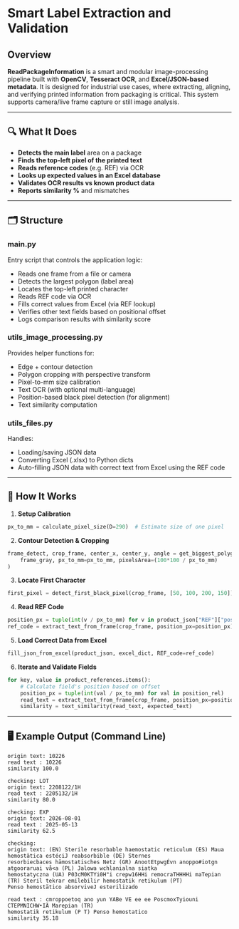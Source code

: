 # Smart Label Extraction and Validation

## Overview
**ReadPackageInformation** is a smart and modular image-processing pipeline built with **OpenCV**, **Tesseract OCR**, and **Excel/JSON-based metadata**. It is designed for industrial use cases, where extracting, aligning, and verifying printed information from packaging is critical. This system supports camera/live frame capture or still image analysis.

---

## 🔍 What It Does
- **Detects the main label** area on a package
- **Finds the top-left pixel of the printed text**
- **Reads reference codes** (e.g. REF) via OCR
- **Looks up expected values in an Excel database**
- **Validates OCR results vs known product data**
- **Reports similarity %** and mismatches

---

## 🗂️ Structure

### main.py
Entry script that controls the application logic:
- Reads one frame from a file or camera
- Detects the largest polygon (label area)
- Locates the top-left printed character
- Reads REF code via OCR
- Fills correct values from Excel (via REF lookup)
- Verifies other text fields based on positional offset
- Logs comparison results with similarity score

### utils_image_processing.py
Provides helper functions for:
- Edge + contour detection
- Polygon cropping with perspective transform
- Pixel-to-mm size calibration
- Text OCR (with optional multi-language)
- Position-based black pixel detection (for alignment)
- Text similarity computation

### utils_files.py
Handles:
- Loading/saving JSON data
- Converting Excel (.xlsx) to Python dicts
- Auto-filling JSON data with correct text from Excel using the REF code

---

## 🔧 How It Works

1. **Setup Calibration**
```python
px_to_mm = calculate_pixel_size(D=290)  # Estimate size of one pixel
```

2. **Contour Detection & Cropping**
```python
frame_detect, crop_frame, center_x, center_y, angle = get_biggest_polygon(
    frame_gray, px_to_mm=px_to_mm, pixelsArea=(100*100 / px_to_mm)
)
```

3. **Locate First Character**
```python
first_pixel = detect_first_black_pixel(crop_frame, [50, 100, 200, 150])
```

4. **Read REF Code**
```python
position_px = tuple(int(v / px_to_mm) for v in product_json["REF"]["position_mm"])
ref_code = extract_text_from_frame(crop_frame, position_px=position_px)
```

5. **Load Correct Data from Excel**
```python
fill_json_from_excel(product_json, excel_dict, REF_code=ref_code)
```

6. **Iterate and Validate Fields**
```python
for key, value in product_references.items():
    # Calculate field's position based on offset
    position_px = tuple(int(val / px_to_mm) for val in position_rel)
    read_text = extract_text_from_frame(crop_frame, position_px=position_px)
    similarity = text_similarity(read_text, expected_text)
```

---

## 🖥️ Example Output (Command Line)
```text
origin text: 10226
read text : 10226
similarity 100.0

checking: LOT
origin text: 2208122/1H
read text : 2205132/1H
similarity 80.0

checking: EXP
origin text: 2026-08-01
read text : 2025-05-13
similarity 62.5

checking:
origin text: (EN) Sterile resorbable haemostatic reticulum (ES) Maua hemostätica estéciJ reabsorbible (DE) Sternes
resorbiecbaces hämostatisches Netz (GR) AnootEtpwgÉvn anoppo#iotgn atgooraruai vå<a (PL) Jalowa wchlanialna siatka
hemostatyczna (UA) P03cM0KTYi0H"i crepw16HHi remocraTHHHHi maTepian (TR) Steril tekrar emilebilir hemostatik retikulum (PT)
Penso hemostätico absorviveJ esterilizado

read text : cmroppoetoq ano yun YABe VE ee ee PoscmoxTyiouni CTEPMNICHW•IÄ Marepian (TR)
hemostatik retikulum (P T) Penso hemostatico
similarity 35.18
```

